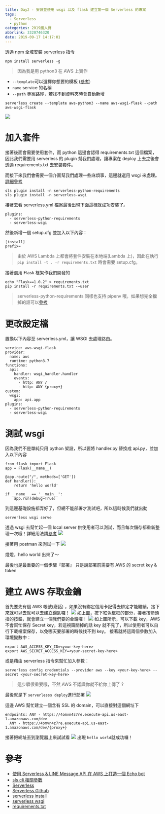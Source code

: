 ```yaml
---
title: Day2 - 安裝並使用 wsgi 以及 flask 建立第一個 Serverless 的專案
tags:
  - Serverless
  - python
categories: 2019鐵人賽
abbrlink: 3320746320
date: 2019-09-17 14:17:01
---
```


透過 npm 全域安裝 serverless 指令

```bash=
npm install serverless -g
```

> 因為我是用 python3 在 AWS 上實作

- `--template`可以選擇你想要的模板 ([參考](https://serverless.com/framework/docs/providers/aws/cli-reference/create/))
- `name` service 的名稱
- `--path` 專案路徑，若找不到資料夾時會自動新增

```bash=
serverless create --template aws-python3 --name aws-wsgi-flask --path aws-wsgi-flask
```

![](https://i.imgur.com/6GZVQNo.png)

# 加入套件

接著後面會需要使用套件，而 python 這邊會認得 requirements.txt 這個檔案，因此我們需要用 serverless 的 plugin 幫我們處理，讓專案在 deploy 上去之後會透過 requirements.txt 去安裝套件。

而接下來我們會需要一個介面幫我們處理一些麻煩事，這邊就選用 wsgi 來處理。[詳細參考](https://codertw.com/%E7%A8%8B%E5%BC%8F%E8%AA%9E%E8%A8%80/362704/)

```bash=
sls plugin install -n serverless-python-requirements
sls plugin install -n serverless-wsgi
```

接著去看 serverless.yml 檔案最後出現下面這樣就成功安裝了。

```yaml=
plugins:
  - serverless-python-requirements
  - serverless-wsgi
```

然後新增一個 setup.cfg 並加入以下內容：

```bash=
[install]
prefix=
```

> 由於 AWS Lambda 上都會將套件安裝在本地端(Lambda 上)，因此在執行 `pip install -t . -r requirements.txt` 時會需要 setup.cfg。

接著選用 Flask 框架作我們開發的

```bash=
echo "Flask==1.0.2" > requirements.txt
pip install -r requirements.txt -—user
```

> serverless-python-requirements 同樣也支持 pipenv 哦，如果想完全擋掉的話可以[參考](https://www.npmjs.com/package/serverless-python-requirements#pipenv-support-sparklescakesparkles)

# 更改設定檔

置換以下內容至 serverless.yml，讓 WSGI 去處理路由。

```yaml=
service: aws-wsgi-flask
provider:
  name: aws
  runtime: python3.7
functions:
  api:
    handler: wsgi_handler.handler
    events:
      - http: ANY /
      - http: ANY {proxy+}
custom:
  wsgi:
    app: api.app
plugins:
  - serverless-python-requirements
  - serverless-wsgi
```

# 測試 wsgi

因為我們不是單純只用 python 架設，所以要將 handler.py 替換成 api.py，並加入以下內容

```python=
from flask import Flask
app = Flask(__name__)

@app.route("/", methods=['GET'])
def handler():
    return 'hello world'

if __name__ == '__main__':
    app.run(debug=True)
```

到這邊基礎設施都弄好了，但總不能部署才測試吧，所以這時候我們就出動

```bash=
serverless wsgi serve
```

透過 wsgi 去幫忙起一個 local server 供使用者可以測試，而且每次儲存都重新整理一次哦！詳細用法請[參考](https://github.com/logandk/serverless-wsgi)
![](https://i.imgur.com/S4CQJxI.png)

接著用 postman 來測試一下
![](https://i.imgur.com/ci26g4O.png)

燈燈，hello world 出來了～

最後也是最重要的一個步驟『部署』
只是說部署前需要有 AWS 的 secret key & token

# 建立 AWS 存取金鑰

首先要先有個 AWS 帳號(廢話) ，如果沒有綁定信用卡記得去綁定才能繼續，接下來就可以去就可以去建立鑰匙囉！
![](https://i.imgur.com/JOgIjXQ.png)
如上圖，按下紅色框框的部分，接著按箭頭指的按鈕，就會建立一個我們要的金鑰囉！
![](https://i.imgur.com/A34OlY5.png)
如上圖所示，可以下載 key，AWS 不會幫忙保存 Secret key，若這視窗關掉的話 key 就不見了，所以使用者可以自行下載檔案保存，以免哪天要部署的時候找不到 key。
接著就將這兩個參數加入環境變數中：

```bash=
export AWS_ACCESS_KEY_ID=<your-key-here>
export AWS_SECRET_ACCESS_KEY=<your-secret-key-here>
```

或是藉由 serverless 指令來幫忙加入參數：

```
serverless config credentials --provider aws --key <your-key-here> --secret <your-secret-key-here>
```

> 這步驟很重要哦，不然 AWS 不認識你就不給你上傳了 ?

最後就是下 `serverlesss deploy`進行部署
![](https://i.imgur.com/MK8Yks7.png)

這邊 AWS 幫忙建立一個含有 SSL 的 domain，可以直接對這個網址下

```yaml=
endpoints: ANY - https://4omvn4z7re.execute-api.us-east-1.amazonaws.com/dev
  ANY - https://4omvn4z7re.execute-api.us-east-1.amazonaws.com/dev/{proxy+}
```

接著把網址丟到瀏覽器上來試試看
![](https://i.imgur.com/tptNSd4.png)
出現 `hello world`就成功囉！

# 參考

- [使用 Serverless & LINE Message API 在 AWS 上打造一個 Echo bot](https://medium.com/@nijia.lin/%E4%BD%BF%E7%94%A8-serverless-line-message-api-%E5%9C%A8-aws-%E4%B8%8A%E6%89%93%E9%80%A0%E4%B8%80%E5%80%8B-echo-bot-1e3e785a2a01)
- [sls cli 相關參數](https://serverless.com/framework/docs/providers/aws/cli-reference/)
- [Serverless](https://serverless.com/)
- [Serverless Github](https://github.com/serverless/serverless)
- [serverless install](https://serverless.com/framework/docs/providers/aws/guide/quick-start/)
- [serverless wsgi](https://serverless.com/plugins/serverless-wsgi/)
- [requirements.txt](https://serverless.com/plugins/serverless-python-requirements/)
